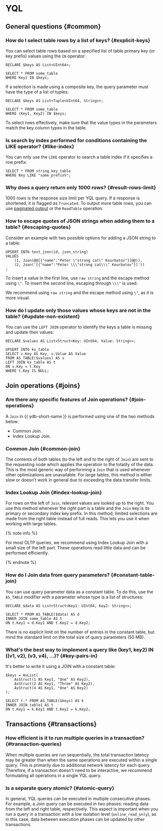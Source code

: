 # YQL

## General questions {#common}

### How do I select table rows by a list of keys? {#explicit-keys}

You can select table rows based on a specified list of table primary key (or key prefix) values using the `IN` operator:

```yql
DECLARE $keys AS List<UInt64>;

SELECT * FROM some_table
WHERE Key1 IN $keys;
```

If a selection is made using a composite key, the query parameter must have the type of a list of tuples:

```yql
DECLARE $keys AS List<Tuple<UInt64, String>>;

SELECT * FROM some_table
WHERE (Key1, Key2) IN $keys;
```

To select rows effectively, make sure that the value types in the parameters match the key column types in the table.

### Is search by index performed for conditions containing the LIKE operator? {#like-index}

You can only use the `LIKE` operator to search a table index if it specifies a row prefix:

```yql
SELECT * FROM string_key_table
WHERE Key LIKE "some_prefix%";
```

### Why does a query return only 1000 rows? {#result-rows-limit}

1000 rows is the response size limit per YQL query. If a response is shortened, it is flagged as `Truncated`. To output more table rows, you can use [paginated output](../../dev/paging.md) or the `ReadTable` operation.

### How to escape quotes of JSON strings when adding them to a table? {#escaping-quotes}

Consider an example with two possible options for adding a JSON string to a table:

```yql
UPSERT INTO test_json(id, json_string)
VALUES
    (1, Json(@@[{"name":"Peter \"strong cat\" Kourbatov"}]@@)),
    (2, Json('[{"name":"Peter \\\"strong cat\\\" Kourbatov"}]'))
;
```

To insert a value in the first line, use `raw string` and the escape method using `\"`. To insert the second line, escaping through `\\\"` is used.

We recommend using `raw string` and the escape method using `\"`, as it is more visual.

### How do I update only those values whose keys are not in the table? {#update-non-existent}

You can use the `LEFT JOIN` operator to identify the keys a table is missing and update their values:

```yql
DECLARE $values AS List<Struct<Key: UInt64, Value: String>>;

UPSERT INTO kv_table
SELECT v.Key AS Key, v.Value AS Value
FROM AS_TABLE($values) AS v
LEFT JOIN kv_table AS t
ON v.Key = t.Key
WHERE t.Key IS NULL;
```

## Join operations {#joins}

### Are there any specific features of Join operations? {#join-operations}

A `Join` in {{ ydb-short-name }} is performed using one of the two methods below:

* Common Join.
* Index Lookup Join.

### Common Join {#common-join}

The contents of both tables (to the left and to the right of `Join`) are sent to the requesting node which applies the operation to the totality of the data. This is the most generic way of performing a `Join` that is used whenever other optimizations are unavailable. For large tables, this method is either slow or doesn't work in general due to exceeding the data transfer limits.

### Index Lookup Join {#index-lookup-join}

For rows on the left of `Join`, relevant values are looked up to the right. You use this method whenever the right part is a table and the `Join` key is its primary or secondary index key prefix. In this method, limited selections are made from the right table instead of full reads. This lets you use it when working with large tables.

{% note info %}

For most OLTP queries, we recommend using Index Lookup Join with a small size of the left part. These operations read little data and can be performed efficiently.

{% endnote %}

### How do I Join data from query parameters? {#constant-table-join}

You can use query parameter data as a constant table. To do this, use the `AS_TABLE` modifier with a parameter whose type is a list of structures:

```yql
DECLARE $data AS List<Struct<Key1: UInt64, Key2: String>>;

SELECT * FROM AS_TABLE($data) AS d
INNER JOIN some_table AS t
ON t.Key1 = d.Key1 AND t.Key2 = d.Key2;
```

There is no explicit limit on the number of entries in the constant table, but mind the standard limit on the total size of query parameters (50 MB).

### What's the best way to implement a query like (key1, key2) IN ((v1, v2), (v3, v4), ...)? {#key-pairs-in}

It's better to write it using a JOIN with a constant table:

```yql
$keys = AsList(
    AsStruct(1 AS Key1, "One" AS Key2),
    AsStruct(2 AS Key1, "Three" AS Key2),
    AsStruct(4 AS Key1, "One" AS Key2)
);

SELECT t.* FROM AS_TABLE($keys) AS k
INNER JOIN table1 AS t
ON t.Key1 = k.Key1 AND t.Key2 = k.Key2;
```

## Transactions {#transactions}

### How efficient is it to run multiple queries in a transaction? {#transaction-queries}

When multiple queries are run sequentially, the total transaction latency may be greater than when the same operations are executed within a single query. This is primarily due to additional network latency for each query. Therefore, if a transaction doesn't need to be interactive, we recommend formulating all operations in a single YQL query.

### Is a separate query atomic? {#atomic-query}

In general, YQL queries can be executed in multiple consecutive phases. For example, a Join query can be executed in two phases: reading data from the left and right table, respectively. This aspect is important when you run a query in a transaction with a low isolation level (`online_read_only`), as in this case, data between execution phases can be updated by other transactions.

